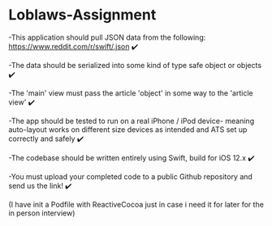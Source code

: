 # Loblaws-Assignment

-This application should pull JSON data from the following: https://www.reddit.com/r/swift/.json ✔️

-The data should be serialized into some kind of type safe object or objects ✔️

-The 'main' view must pass the article 'object' in some way to the 'article view' ✔️

-The app should be tested to run on a real iPhone / iPod device- meaning auto-layout works on different size devices as intended and ATS set up correctly and safely ✔️

-The codebase should be written entirely using Swift, build for iOS 12.x ✔️

-You must upload your completed code to a public Github repository and send us the link! ✔️

(I have init a Podfile with ReactiveCocoa just in case i need it for later for the in person interview)
